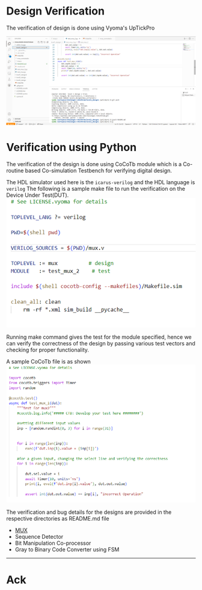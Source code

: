 # Design Verification

The verification of design is done using Vyoma's UpTickPro

![](assets/gitpod_workspace.png)

# Verification using Python

The verification of the design is done using CoCoTb module which is a Co-routine based Co-simulation Testbench for verifying digital design.

The HDL simulator used here is the `icarus-verilog` and the HDL language is `verilog`
The following is a sample make file to run the verification on the Device Under Test(DUT).
![](assets/sample_makefile.png)

Running make command gives the test for the module specified, hence we can verify the correctness of the design by passing various test vectors and checking for proper functionality.

A sample CoCoTb file is as shown
![](assets/sample_tb.png)

The verification and bug details for the designs are provided in the respective directories as README.md file
- [MUX](/level1_design1/README.md)
- Sequence Detector
- Bit Manipulation Co-processor
- Gray to Binary Code Converter using FSM

---

# Ack
